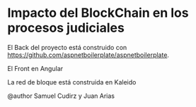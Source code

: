 # Impacto del BlockChain en los procesos judiciales

El Back del proyecto está construido con https://github.com/aspnetboilerplate/aspnetboilerplate.

El Front en Angular

La red de bloque está construida en Kaleido

@author Samuel Cudirz y Juan Arias
